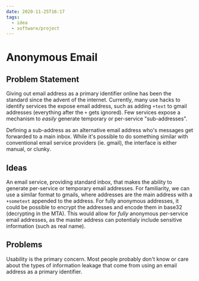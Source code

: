 ```yaml
---
date: 2020-11-25T16:17
tags:
  - idea
  - software/project
---
```


# Anonymous Email

## Problem Statement

Giving out email address as a primary identifier online has been the standard
since the advent of the internet. Currently, many use hacks to identify services
the expose email address, such as adding `+text` to gmail addresses (everything
after the `+` gets ignored). Few services expose a mechanism to *easily*
generate temporary or per-service "sub-addresses".

Defining a sub-address as an alternative email address who's messages get
forwarded to a main inbox. While it's possible to do something similar with
conventional email service providers (ie. gmail), the interface is either
manual, or clunky.

## Ideas

An email service, providing standard inbox, that makes the ability to generate
per-service or temporary email addresses. For familiarity, we can use a similar
format to gmails, where addresses are the main address with a `+sometext`
appended to the address. For fully anonymous addresses, it could be possible to
encrypt the addresses and encode them in base32 (decrypting in the MTA). This
would allow for *fully* anonymous per-service email addresses, as the master
address can potentialy include sensitive information (such as real name).

## Problems

Usability is the primary concern. Most people probably don't know or care about
the types of information leakage that come from using an email address as a
primary identifier.

